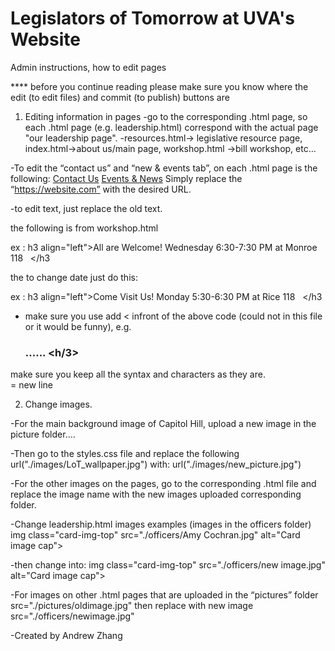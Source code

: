 # Legislators of Tomorrow at UVA's Website
Admin instructions, how to edit pages

 **** before you continue reading please make sure you know where the edit (to edit files) and commit (to publish) buttons are 
 
1) Editing information in pages
-go to the corresponding .html page, so each .html page (e.g. leadership.html) correspond with the actual page "our leadership page". 
-resources.html-> legislative resource page, index.html->about us/main page, workshop.html ->bill workshop, etc…

-To edit the “contact us” and “new & events tab”, on each .html page is the following:
<a href="https://uva.campuslabs.com/engage/organization/legislatorsoftomorrow/contact">Contact Us</a> 
<a href="https://www.facebook.com/LegislatorsofTomorrow/">Events & News</a>
Simply replace the “https://website.com”  with the desired URL.

-to edit text, just replace the old text. 

the following is from workshop.html

ex : h3 align="left">All are Welcome! Wednesday 6:30-7:30 PM at Monroe 118 &nbsp; </h3

the to change date just do this:

ex : h3 align="left">Come Visit Us! Monday 5:30-6:30 PM at Rice 118 &nbsp; </h3

* make sure you use add < infront of the above code (could not in this file or it would be funny), e.g. <h3 align="left"> ...... <h/3>

make sure you keep all the syntax and characters as they are.
<br> = new line

2) Change images.

-For the main background image of Capitol Hill, upload a new image in the picture folder….

-Then go to the styles.css file and replace the following
url("./images/LoT_wallpaper.jpg")
with:  url("./images/new_picture.jpg")

-For the other images on the pages, go to the corresponding .html file and replace the image name with the new images uploaded corresponding folder.

-Change leadership.html images examples (images in the officers folder)
img class="card-img-top" src="./officers/Amy Cochran.jpg" alt="Card image cap">

-then change into: img class="card-img-top" src="./officers/new image.jpg" alt="Card image cap">

-For images on other .html pages that are uploaded in the “pictures” folder
src="./pictures/oldimage.jpg" then replace with new image src="./officers/newimage.jpg"

-Created by Andrew Zhang
